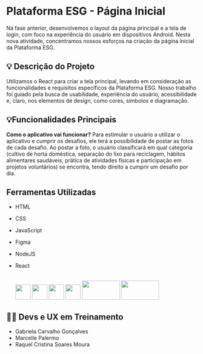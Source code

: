 # Plataforma ESG - Página Inicial

Na fase anterior, desenvolvemos o layout da página principal e a tela de login, com foco na experiência do usuário em dispositivos Android. Nesta nova atividade, concentramos nossos esforços na criação da página inicial da Plataforma ESG.

## 💡 Descrição do Projeto

Utilizamos o React para criar a tela principal, levando em consideração as funcionalidades e requisitos específicos da Plataforma ESG. Nosso trabalho foi guiado pela busca de usabilidade, experiência do usuário, acessibilidade e, claro, nos elementos de design, como cores, símbolos e diagramação.

## 💡Funcionalidades Principais

 **Como o aplicativo vai funcionar?**
Para estimular o usuário a utilizar o aplicativo e cumprir os desafios, ele terá a possibilidade de postar as fotos de cada desafio. Ao postar a foto, o usuário classificará em qual categoria (cultivo de horta doméstica, separação do lixo para reciclagem, hábitos alimentares saudáveis, prática de atividades físicas e participação em projetos voluntários) se encontra, tendo direito a cumprir um desafio por dia.


## Ferramentas Utilizadas

- HTML
-  CSS
- JavaScript
- Figma
- NodeJS
- React



  <br>
  <img src="https://cdn.jsdelivr.net/gh/devicons/devicon/icons/html5/html5-original.svg" width="40" height="40"/>  <img src="https://cdn.jsdelivr.net/gh/devicons/devicon/icons/css3/css3-original.svg" width="40" height="40"/>  <img src="https://cdn.jsdelivr.net/gh/devicons/devicon/icons/javascript/javascript-original.svg" width="40" height="40"/> <img src="https://cdn.jsdelivr.net/gh/devicons/devicon/icons/figma/figma-original.svg" width="40" height="40"/>   <img src="https://img.shields.io/badge/Node.js-43853D?style=for-the-badge&logo=node.js&logoColor=white" width="100" height="50"/>
   <img src="https://img.shields.io/badge/React-20232A?style=for-the-badge&logo=react&logoColor=61DAFB" width="100" height="50"/>
## 👩‍💻 **Devs e UX em Treinamento**


- Gabriela Carvalho Gonçalves
- Marcelle Palermo
- Raquel Cristina Soares Moura
